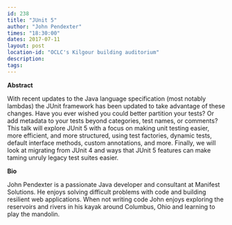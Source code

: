 ```yaml
---
id: 238
title: "JUnit 5"
author: "John Pendexter"
times: "18:30:00"
dates: 2017-07-11
layout: post
location-id: "OCLC's Kilgour building auditorium"  
description: 
tags: 
---
```

 **Abstract**

With recent updates to the Java language specification (most notably lambdas) the JUnit framework has been updated to take advantage of these changes. Have you ever wished you could better partition your tests? Or add metadata to your tests beyond categories, test names, or comments? This talk will explore JUnit 5 with a focus on making unit testing easier, more efficient, and more structured, using test factories, dynamic tests, default interface methods, custom annotations, and more. Finally, we will look at migrating from JUnit 4 and ways that JUnit 5 features can make taming unruly legacy test suites easier.

**Bio**

John Pendexter is a passionate Java developer and consultant at Manifest Solutions. He enjoys solving difficult problems with code and building resilient web applications. When not writing code John enjoys exploring the reservoirs and rivers in his kayak around Columbus, Ohio and learning to play the mandolin.

